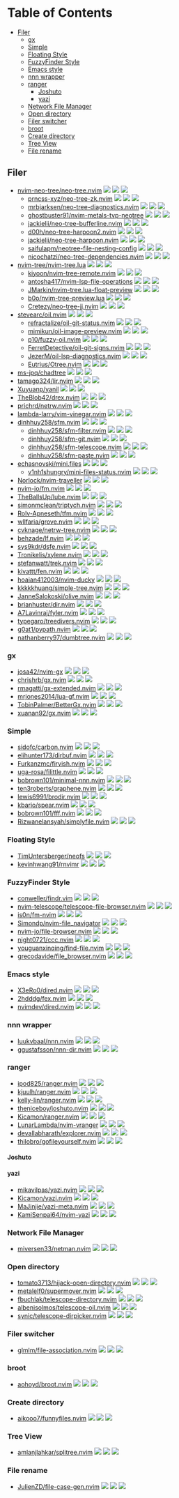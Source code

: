# Table of Contents

<!-- toc -->

- [Filer](#filer)
  * [gx](#gx)
  * [Simple](#simple)
  * [Floating Style](#floating-style)
  * [FuzzyFinder Style](#fuzzyfinder-style)
  * [Emacs style](#emacs-style)
  * [nnn wrapper](#nnn-wrapper)
  * [ranger](#ranger)
    + [Joshuto](#joshuto)
    + [yazi](#yazi)
  * [Network File Manager](#network-file-manager)
  * [Open directory](#open-directory)
  * [Filer switcher](#filer-switcher)
  * [broot](#broot)
  * [Create directory](#create-directory)
  * [Tree View](#tree-view)
  * [File rename](#file-rename)

<!-- tocstop -->

## Filer

- [nvim-neo-tree/neo-tree.nvim](https://github.com/nvim-neo-tree/neo-tree.nvim) ![](https://img.shields.io/github/stars/nvim-neo-tree/neo-tree.nvim) ![](https://img.shields.io/github/last-commit/nvim-neo-tree/neo-tree.nvim) ![](https://img.shields.io/github/commit-activity/y/nvim-neo-tree/neo-tree.nvim)
  - [prncss-xyz/neo-tree-zk.nvim](https://github.com/prncss-xyz/neo-tree-zk.nvim) ![](https://img.shields.io/github/stars/prncss-xyz/neo-tree-zk.nvim) ![](https://img.shields.io/github/last-commit/prncss-xyz/neo-tree-zk.nvim) ![](https://img.shields.io/github/commit-activity/y/prncss-xyz/neo-tree-zk.nvim)
  - [mrbjarksen/neo-tree-diagnostics.nvim](https://github.com/mrbjarksen/neo-tree-diagnostics.nvim) ![](https://img.shields.io/github/stars/mrbjarksen/neo-tree-diagnostics.nvim) ![](https://img.shields.io/github/last-commit/mrbjarksen/neo-tree-diagnostics.nvim) ![](https://img.shields.io/github/commit-activity/y/mrbjarksen/neo-tree-diagnostics.nvim)
  - [ghostbuster91/nvim-metals-tvp-neotree](https://github.com/ghostbuster91/nvim-metals-tvp-neotree) ![](https://img.shields.io/github/stars/ghostbuster91/nvim-metals-tvp-neotree) ![](https://img.shields.io/github/last-commit/ghostbuster91/nvim-metals-tvp-neotree) ![](https://img.shields.io/github/commit-activity/y/ghostbuster91/nvim-metals-tvp-neotree)
  - [jackielii/neo-tree-bufferline.nvim](https://github.com/jackielii/neo-tree-bufferline.nvim) ![](https://img.shields.io/github/stars/jackielii/neo-tree-bufferline.nvim) ![](https://img.shields.io/github/last-commit/jackielii/neo-tree-bufferline.nvim) ![](https://img.shields.io/github/commit-activity/y/jackielii/neo-tree-bufferline.nvim)
  - [d00h/neo-tree-harpoon2.nvim](https://github.com/d00h/neo-tree-harpoon2.nvim) ![](https://img.shields.io/github/stars/d00h/neo-tree-harpoon2.nvim) ![](https://img.shields.io/github/last-commit/d00h/neo-tree-harpoon2.nvim) ![](https://img.shields.io/github/commit-activity/y/d00h/neo-tree-harpoon2.nvim)
  - [jackielii/neo-tree-harpoon.nvim](https://github.com/jackielii/neo-tree-harpoon.nvim) ![](https://img.shields.io/github/stars/jackielii/neo-tree-harpoon.nvim) ![](https://img.shields.io/github/last-commit/jackielii/neo-tree-harpoon.nvim) ![](https://img.shields.io/github/commit-activity/y/jackielii/neo-tree-harpoon.nvim)
  - [saifulapm/neotree-file-nesting-config](https://github.com/saifulapm/neotree-file-nesting-config) ![](https://img.shields.io/github/stars/saifulapm/neotree-file-nesting-config) ![](https://img.shields.io/github/last-commit/saifulapm/neotree-file-nesting-config) ![](https://img.shields.io/github/commit-activity/y/saifulapm/neotree-file-nesting-config)
  - [nicochatzi/neo-tree-dependencies.nvim](https://github.com/nicochatzi/neo-tree-dependencies.nvim) ![](https://img.shields.io/github/stars/nicochatzi/neo-tree-dependencies.nvim) ![](https://img.shields.io/github/last-commit/nicochatzi/neo-tree-dependencies.nvim) ![](https://img.shields.io/github/commit-activity/y/nicochatzi/neo-tree-dependencies.nvim)
- [nvim-tree/nvim-tree.lua](https://github.com/nvim-tree/nvim-tree.lua) ![](https://img.shields.io/github/stars/nvim-tree/nvim-tree.lua) ![](https://img.shields.io/github/last-commit/nvim-tree/nvim-tree.lua) ![](https://img.shields.io/github/commit-activity/y/nvim-tree/nvim-tree.lua)
  - [kiyoon/nvim-tree-remote.nvim](https://github.com/kiyoon/nvim-tree-remote.nvim) ![](https://img.shields.io/github/stars/kiyoon/nvim-tree-remote.nvim) ![](https://img.shields.io/github/last-commit/kiyoon/nvim-tree-remote.nvim) ![](https://img.shields.io/github/commit-activity/y/kiyoon/nvim-tree-remote.nvim)
  - [antosha417/nvim-lsp-file-operations](https://github.com/antosha417/nvim-lsp-file-operations) ![](https://img.shields.io/github/stars/antosha417/nvim-lsp-file-operations) ![](https://img.shields.io/github/last-commit/antosha417/nvim-lsp-file-operations) ![](https://img.shields.io/github/commit-activity/y/antosha417/nvim-lsp-file-operations)
  - [JMarkin/nvim-tree.lua-float-preview](https://github.com/JMarkin/nvim-tree.lua-float-preview) ![](https://img.shields.io/github/stars/JMarkin/nvim-tree.lua-float-preview) ![](https://img.shields.io/github/last-commit/JMarkin/nvim-tree.lua-float-preview) ![](https://img.shields.io/github/commit-activity/y/JMarkin/nvim-tree.lua-float-preview)
  - [b0o/nvim-tree-preview.lua](https://github.com/b0o/nvim-tree-preview.lua) ![](https://img.shields.io/github/stars/b0o/nvim-tree-preview.lua) ![](https://img.shields.io/github/last-commit/b0o/nvim-tree-preview.lua) ![](https://img.shields.io/github/commit-activity/y/b0o/nvim-tree-preview.lua)
  - [Cretezy/neo-tree-jj.nvim](https://github.com/Cretezy/neo-tree-jj.nvim) ![](https://img.shields.io/github/stars/Cretezy/neo-tree-jj.nvim) ![](https://img.shields.io/github/last-commit/Cretezy/neo-tree-jj.nvim) ![](https://img.shields.io/github/commit-activity/y/Cretezy/neo-tree-jj.nvim)
- [stevearc/oil.nvim](https://github.com/stevearc/oil.nvim) ![](https://img.shields.io/github/stars/stevearc/oil.nvim) ![](https://img.shields.io/github/last-commit/stevearc/oil.nvim) ![](https://img.shields.io/github/commit-activity/y/stevearc/oil.nvim)
  - [refractalize/oil-git-status.nvim](https://github.com/refractalize/oil-git-status.nvim) ![](https://img.shields.io/github/stars/refractalize/oil-git-status.nvim) ![](https://img.shields.io/github/last-commit/refractalize/oil-git-status.nvim) ![](https://img.shields.io/github/commit-activity/y/refractalize/oil-git-status.nvim)
  - [mimikun/oil-image-preview.nvim](https://github.com/mimikun/oil-image-preview.nvim) ![](https://img.shields.io/github/stars/mimikun/oil-image-preview.nvim) ![](https://img.shields.io/github/last-commit/mimikun/oil-image-preview.nvim) ![](https://img.shields.io/github/commit-activity/y/mimikun/oil-image-preview.nvim)
  - [p10/fuzzy-oil.nvim](https://github.com/p10/fuzzy-oil.nvim) ![](https://img.shields.io/github/stars/p10/fuzzy-oil.nvim) ![](https://img.shields.io/github/last-commit/p10/fuzzy-oil.nvim) ![](https://img.shields.io/github/commit-activity/y/p10/fuzzy-oil.nvim)
  - [FerretDetective/oil-git-signs.nvim](https://github.com/FerretDetective/oil-git-signs.nvim) ![](https://img.shields.io/github/stars/FerretDetective/oil-git-signs.nvim) ![](https://img.shields.io/github/last-commit/FerretDetective/oil-git-signs.nvim) ![](https://img.shields.io/github/commit-activity/y/FerretDetective/oil-git-signs.nvim)
  - [JezerM/oil-lsp-diagnostics.nvim](https://github.com/JezerM/oil-lsp-diagnostics.nvim) ![](https://img.shields.io/github/stars/JezerM/oil-lsp-diagnostics.nvim) ![](https://img.shields.io/github/last-commit/JezerM/oil-lsp-diagnostics.nvim) ![](https://img.shields.io/github/commit-activity/y/JezerM/oil-lsp-diagnostics.nvim)
  - [Eutrius/Otree.nvim](https://github.com/Eutrius/Otree.nvim) ![](https://img.shields.io/github/stars/Eutrius/Otree.nvim) ![](https://img.shields.io/github/last-commit/Eutrius/Otree.nvim) ![](https://img.shields.io/github/commit-activity/y/Eutrius/Otree.nvim)
- [ms-jpq/chadtree](https://github.com/ms-jpq/chadtree) ![](https://img.shields.io/github/stars/ms-jpq/chadtree) ![](https://img.shields.io/github/last-commit/ms-jpq/chadtree) ![](https://img.shields.io/github/commit-activity/y/ms-jpq/chadtree)
- [tamago324/lir.nvim](https://github.com/tamago324/lir.nvim) ![](https://img.shields.io/github/stars/tamago324/lir.nvim) ![](https://img.shields.io/github/last-commit/tamago324/lir.nvim) ![](https://img.shields.io/github/commit-activity/y/tamago324/lir.nvim)
- [Xuyuanp/yanil](https://github.com/Xuyuanp/yanil) ![](https://img.shields.io/github/stars/Xuyuanp/yanil) ![](https://img.shields.io/github/last-commit/Xuyuanp/yanil) ![](https://img.shields.io/github/commit-activity/y/Xuyuanp/yanil)
- [TheBlob42/drex.nvim](https://github.com/TheBlob42/drex.nvim) ![](https://img.shields.io/github/stars/TheBlob42/drex.nvim) ![](https://img.shields.io/github/last-commit/TheBlob42/drex.nvim) ![](https://img.shields.io/github/commit-activity/y/TheBlob42/drex.nvim)
- [prichrd/netrw.nvim](https://github.com/prichrd/netrw.nvim) ![](https://img.shields.io/github/stars/prichrd/netrw.nvim) ![](https://img.shields.io/github/last-commit/prichrd/netrw.nvim) ![](https://img.shields.io/github/commit-activity/y/prichrd/netrw.nvim)
- [lambda-larry/vim-vinegar.nvim](https://github.com/lambda-larry/vim-vinegar.nvim) ![](https://img.shields.io/github/stars/lambda-larry/vim-vinegar.nvim) ![](https://img.shields.io/github/last-commit/lambda-larry/vim-vinegar.nvim) ![](https://img.shields.io/github/commit-activity/y/lambda-larry/vim-vinegar.nvim)
- [dinhhuy258/sfm.nvim](https://github.com/dinhhuy258/sfm.nvim) ![](https://img.shields.io/github/stars/dinhhuy258/sfm.nvim) ![](https://img.shields.io/github/last-commit/dinhhuy258/sfm.nvim) ![](https://img.shields.io/github/commit-activity/y/dinhhuy258/sfm.nvim)
  - [dinhhuy258/sfm-filter.nvim](https://github.com/dinhhuy258/sfm-filter.nvim) ![](https://img.shields.io/github/stars/dinhhuy258/sfm-filter.nvim) ![](https://img.shields.io/github/last-commit/dinhhuy258/sfm-filter.nvim) ![](https://img.shields.io/github/commit-activity/y/dinhhuy258/sfm-filter.nvim)
  - [dinhhuy258/sfm-git.nvim](https://github.com/dinhhuy258/sfm-git.nvim) ![](https://img.shields.io/github/stars/dinhhuy258/sfm-git.nvim) ![](https://img.shields.io/github/last-commit/dinhhuy258/sfm-git.nvim) ![](https://img.shields.io/github/commit-activity/y/dinhhuy258/sfm-git.nvim)
  - [dinhhuy258/sfm-telescope.nvim](https://github.com/dinhhuy258/sfm-telescope.nvim) ![](https://img.shields.io/github/stars/dinhhuy258/sfm-telescope.nvim) ![](https://img.shields.io/github/last-commit/dinhhuy258/sfm-telescope.nvim) ![](https://img.shields.io/github/commit-activity/y/dinhhuy258/sfm-telescope.nvim)
  - [dinhhuy258/sfm-paste.nvim](https://github.com/dinhhuy258/sfm-paste.nvim) ![](https://img.shields.io/github/stars/dinhhuy258/sfm-paste.nvim) ![](https://img.shields.io/github/last-commit/dinhhuy258/sfm-paste.nvim) ![](https://img.shields.io/github/commit-activity/y/dinhhuy258/sfm-paste.nvim)
- [echasnovski/mini.files](https://github.com/echasnovski/mini.files) ![](https://img.shields.io/github/stars/echasnovski/mini.files) ![](https://img.shields.io/github/last-commit/echasnovski/mini.files) ![](https://img.shields.io/github/commit-activity/y/echasnovski/mini.files)
  - [v1nh1shungry/mini-files-status.nvim](https://github.com/v1nh1shungry/mini-files-status.nvim) ![](https://img.shields.io/github/stars/v1nh1shungry/mini-files-status.nvim) ![](https://img.shields.io/github/last-commit/v1nh1shungry/mini-files-status.nvim) ![](https://img.shields.io/github/commit-activity/y/v1nh1shungry/mini-files-status.nvim)
- [Norlock/nvim-traveller](https://github.com/Norlock/nvim-traveller) ![](https://img.shields.io/github/stars/Norlock/nvim-traveller) ![](https://img.shields.io/github/last-commit/Norlock/nvim-traveller) ![](https://img.shields.io/github/commit-activity/y/Norlock/nvim-traveller)
- [nvim-jo/fm.nvim](https://github.com/nvim-jo/fm.nvim) ![](https://img.shields.io/github/stars/nvim-jo/fm.nvim) ![](https://img.shields.io/github/last-commit/nvim-jo/fm.nvim) ![](https://img.shields.io/github/commit-activity/y/nvim-jo/fm.nvim)
- [TheBallsUp/lube.nvim](https://github.com/TheBallsUp/lube.nvim) ![](https://img.shields.io/github/stars/TheBallsUp/lube.nvim) ![](https://img.shields.io/github/last-commit/TheBallsUp/lube.nvim) ![](https://img.shields.io/github/commit-activity/y/TheBallsUp/lube.nvim)
- [simonmclean/triptych.nvim](https://github.com/simonmclean/triptych.nvim) ![](https://img.shields.io/github/stars/simonmclean/triptych.nvim) ![](https://img.shields.io/github/last-commit/simonmclean/triptych.nvim) ![](https://img.shields.io/github/commit-activity/y/simonmclean/triptych.nvim)
- [Rolv-Apneseth/tfm.nvim](https://github.com/Rolv-Apneseth/tfm.nvim) ![](https://img.shields.io/github/stars/Rolv-Apneseth/tfm.nvim) ![](https://img.shields.io/github/last-commit/Rolv-Apneseth/tfm.nvim) ![](https://img.shields.io/github/commit-activity/y/Rolv-Apneseth/tfm.nvim)
- [wllfaria/grove.nvim](https://github.com/wllfaria/grove.nvim) ![](https://img.shields.io/github/stars/wllfaria/grove.nvim) ![](https://img.shields.io/github/last-commit/wllfaria/grove.nvim) ![](https://img.shields.io/github/commit-activity/y/wllfaria/grove.nvim)
- [cvknage/netrw-tree.nvim](https://github.com/cvknage/netrw-tree.nvim) ![](https://img.shields.io/github/stars/cvknage/netrw-tree.nvim) ![](https://img.shields.io/github/last-commit/cvknage/netrw-tree.nvim) ![](https://img.shields.io/github/commit-activity/y/cvknage/netrw-tree.nvim)
- [behzade/lf.nvim](https://github.com/behzade/lf.nvim) ![](https://img.shields.io/github/stars/behzade/lf.nvim) ![](https://img.shields.io/github/last-commit/behzade/lf.nvim) ![](https://img.shields.io/github/commit-activity/y/behzade/lf.nvim)
- [sys9kdr/dsfe.nvim](https://github.com/sys9kdr/dsfe.nvim) ![](https://img.shields.io/github/stars/sys9kdr/dsfe.nvim) ![](https://img.shields.io/github/last-commit/sys9kdr/dsfe.nvim) ![](https://img.shields.io/github/commit-activity/y/sys9kdr/dsfe.nvim)
- [Tronikelis/xylene.nvim](https://github.com/Tronikelis/xylene.nvim) ![](https://img.shields.io/github/stars/Tronikelis/xylene.nvim) ![](https://img.shields.io/github/last-commit/Tronikelis/xylene.nvim) ![](https://img.shields.io/github/commit-activity/y/Tronikelis/xylene.nvim)
- [stefanwatt/trek.nvim](https://github.com/stefanwatt/trek.nvim) ![](https://img.shields.io/github/stars/stefanwatt/trek.nvim) ![](https://img.shields.io/github/last-commit/stefanwatt/trek.nvim) ![](https://img.shields.io/github/commit-activity/y/stefanwatt/trek.nvim)
- [kivattt/fen.nvim](https://github.com/kivattt/fen.nvim) ![](https://img.shields.io/github/stars/kivattt/fen.nvim) ![](https://img.shields.io/github/last-commit/kivattt/fen.nvim) ![](https://img.shields.io/github/commit-activity/y/kivattt/fen.nvim)
- [hoaian412003/nvim-ducky](https://github.com/hoaian412003/nvim-ducky) ![](https://img.shields.io/github/stars/hoaian412003/nvim-ducky) ![](https://img.shields.io/github/last-commit/hoaian412003/nvim-ducky) ![](https://img.shields.io/github/commit-activity/y/hoaian412003/nvim-ducky)
- [kkkkkhuang/simple-tree.nvim](https://github.com/kkkkkhuang/simple-tree.nvim) ![](https://img.shields.io/github/stars/kkkkkhuang/simple-tree.nvim) ![](https://img.shields.io/github/last-commit/kkkkkhuang/simple-tree.nvim) ![](https://img.shields.io/github/commit-activity/y/kkkkkhuang/simple-tree.nvim)
- [JanneSalokoski/olive.nvim](https://github.com/JanneSalokoski/olive.nvim) ![](https://img.shields.io/github/stars/JanneSalokoski/olive.nvim) ![](https://img.shields.io/github/last-commit/JanneSalokoski/olive.nvim) ![](https://img.shields.io/github/commit-activity/y/JanneSalokoski/olive.nvim)
- [brianhuster/dir.nvim](https://github.com/brianhuster/dir.nvim) ![](https://img.shields.io/github/stars/brianhuster/dir.nvim) ![](https://img.shields.io/github/last-commit/brianhuster/dir.nvim) ![](https://img.shields.io/github/commit-activity/y/brianhuster/dir.nvim)
- [A7Lavinraj/fyler.nvim](https://github.com/A7Lavinraj/fyler.nvim) ![](https://img.shields.io/github/stars/A7Lavinraj/fyler.nvim) ![](https://img.shields.io/github/last-commit/A7Lavinraj/fyler.nvim) ![](https://img.shields.io/github/commit-activity/y/A7Lavinraj/fyler.nvim)
- [typegaro/treedivers.nvim](https://github.com/typegaro/treedivers.nvim) ![](https://img.shields.io/github/stars/typegaro/treedivers.nvim) ![](https://img.shields.io/github/last-commit/typegaro/treedivers.nvim) ![](https://img.shields.io/github/commit-activity/y/typegaro/treedivers.nvim)
- [g0at1/pypath.nvim](https://github.com/g0at1/pypath.nvim) ![](https://img.shields.io/github/stars/g0at1/pypath.nvim) ![](https://img.shields.io/github/last-commit/g0at1/pypath.nvim) ![](https://img.shields.io/github/commit-activity/y/g0at1/pypath.nvim)
- [nathanberry97/dumbtree.nvim](https://github.com/nathanberry97/dumbtree.nvim) ![](https://img.shields.io/github/stars/nathanberry97/dumbtree.nvim) ![](https://img.shields.io/github/last-commit/nathanberry97/dumbtree.nvim) ![](https://img.shields.io/github/commit-activity/y/nathanberry97/dumbtree.nvim)

### gx

- [josa42/nvim-gx](https://github.com/josa42/nvim-gx) ![](https://img.shields.io/github/stars/josa42/nvim-gx) ![](https://img.shields.io/github/last-commit/josa42/nvim-gx) ![](https://img.shields.io/github/commit-activity/y/josa42/nvim-gx)
- [chrishrb/gx.nvim](https://github.com/chrishrb/gx.nvim) ![](https://img.shields.io/github/stars/chrishrb/gx.nvim) ![](https://img.shields.io/github/last-commit/chrishrb/gx.nvim) ![](https://img.shields.io/github/commit-activity/y/chrishrb/gx.nvim)
- [rmagatti/gx-extended.nvim](https://github.com/rmagatti/gx-extended.nvim) ![](https://img.shields.io/github/stars/rmagatti/gx-extended.nvim) ![](https://img.shields.io/github/last-commit/rmagatti/gx-extended.nvim) ![](https://img.shields.io/github/commit-activity/y/rmagatti/gx-extended.nvim)
- [mrjones2014/lua-gf.nvim](https://github.com/mrjones2014/lua-gf.nvim) ![](https://img.shields.io/github/stars/mrjones2014/lua-gf.nvim) ![](https://img.shields.io/github/last-commit/mrjones2014/lua-gf.nvim) ![](https://img.shields.io/github/commit-activity/y/mrjones2014/lua-gf.nvim)
- [TobinPalmer/BetterGx.nvim](https://github.com/TobinPalmer/BetterGx.nvim) ![](https://img.shields.io/github/stars/TobinPalmer/BetterGx.nvim) ![](https://img.shields.io/github/last-commit/TobinPalmer/BetterGx.nvim) ![](https://img.shields.io/github/commit-activity/y/TobinPalmer/BetterGx.nvim)
- [xuanan92/gx.nvim](https://github.com/xuanan92/gx.nvim) ![](https://img.shields.io/github/stars/xuanan92/gx.nvim) ![](https://img.shields.io/github/last-commit/xuanan92/gx.nvim) ![](https://img.shields.io/github/commit-activity/y/xuanan92/gx.nvim)

### Simple

- [sidofc/carbon.nvim](https://github.com/sidofc/carbon.nvim) ![](https://img.shields.io/github/stars/sidofc/carbon.nvim) ![](https://img.shields.io/github/last-commit/sidofc/carbon.nvim) ![](https://img.shields.io/github/commit-activity/y/sidofc/carbon.nvim)
- [elihunter173/dirbuf.nvim](https://github.com/elihunter173/dirbuf.nvim) ![](https://img.shields.io/github/stars/elihunter173/dirbuf.nvim) ![](https://img.shields.io/github/last-commit/elihunter173/dirbuf.nvim) ![](https://img.shields.io/github/commit-activity/y/elihunter173/dirbuf.nvim)
- [Furkanzmc/firvish.nvim](https://github.com/Furkanzmc/firvish.nvim) ![](https://img.shields.io/github/stars/Furkanzmc/firvish.nvim) ![](https://img.shields.io/github/last-commit/Furkanzmc/firvish.nvim) ![](https://img.shields.io/github/commit-activity/y/Furkanzmc/firvish.nvim)
- [uga-rosa/filittle.nvim](https://github.com/uga-rosa/filittle.nvim) ![](https://img.shields.io/github/stars/uga-rosa/filittle.nvim) ![](https://img.shields.io/github/last-commit/uga-rosa/filittle.nvim) ![](https://img.shields.io/github/commit-activity/y/uga-rosa/filittle.nvim)
- [bobrown101/minimal-nnn.nvim](https://github.com/bobrown101/minimal-nnn.nvim) ![](https://img.shields.io/github/stars/bobrown101/minimal-nnn.nvim) ![](https://img.shields.io/github/last-commit/bobrown101/minimal-nnn.nvim) ![](https://img.shields.io/github/commit-activity/y/bobrown101/minimal-nnn.nvim)
- [ten3roberts/graphene.nvim](https://github.com/ten3roberts/graphene.nvim) ![](https://img.shields.io/github/stars/ten3roberts/graphene.nvim) ![](https://img.shields.io/github/last-commit/ten3roberts/graphene.nvim) ![](https://img.shields.io/github/commit-activity/y/ten3roberts/graphene.nvim)
- [lewis6991/brodir.nvim](https://github.com/lewis6991/brodir.nvim) ![](https://img.shields.io/github/stars/lewis6991/brodir.nvim) ![](https://img.shields.io/github/last-commit/lewis6991/brodir.nvim) ![](https://img.shields.io/github/commit-activity/y/lewis6991/brodir.nvim)
- [kbario/spear.nvim](https://github.com/kbario/spear.nvim) ![](https://img.shields.io/github/stars/kbario/spear.nvim) ![](https://img.shields.io/github/last-commit/kbario/spear.nvim) ![](https://img.shields.io/github/commit-activity/y/kbario/spear.nvim)
- [bobrown101/fff.nvim](https://github.com/bobrown101/fff.nvim) ![](https://img.shields.io/github/stars/bobrown101/fff.nvim) ![](https://img.shields.io/github/last-commit/bobrown101/fff.nvim) ![](https://img.shields.io/github/commit-activity/y/bobrown101/fff.nvim)
- [Rizwanelansyah/simplyfile.nvim](https://github.com/Rizwanelansyah/simplyfile.nvim) ![](https://img.shields.io/github/stars/Rizwanelansyah/simplyfile.nvim) ![](https://img.shields.io/github/last-commit/Rizwanelansyah/simplyfile.nvim) ![](https://img.shields.io/github/commit-activity/y/Rizwanelansyah/simplyfile.nvim)

### Floating Style

- [TimUntersberger/neofs](https://github.com/TimUntersberger/neofs) ![](https://img.shields.io/github/stars/TimUntersberger/neofs) ![](https://img.shields.io/github/last-commit/TimUntersberger/neofs) ![](https://img.shields.io/github/commit-activity/y/TimUntersberger/neofs)
- [kevinhwang91/rnvimr](https://github.com/kevinhwang91/rnvimr) ![](https://img.shields.io/github/stars/kevinhwang91/rnvimr) ![](https://img.shields.io/github/last-commit/kevinhwang91/rnvimr) ![](https://img.shields.io/github/commit-activity/y/kevinhwang91/rnvimr)

### FuzzyFinder Style

- [conweller/findr.vim](https://github.com/conweller/findr.vim) ![](https://img.shields.io/github/stars/conweller/findr.vim) ![](https://img.shields.io/github/last-commit/conweller/findr.vim) ![](https://img.shields.io/github/commit-activity/y/conweller/findr.vim)
- [nvim-telescope/telescope-file-browser.nvim](https://github.com/nvim-telescope/telescope-file-browser.nvim) ![](https://img.shields.io/github/stars/nvim-telescope/telescope-file-browser.nvim) ![](https://img.shields.io/github/last-commit/nvim-telescope/telescope-file-browser.nvim) ![](https://img.shields.io/github/commit-activity/y/nvim-telescope/telescope-file-browser.nvim)
- [is0n/fm-nvim](https://github.com/is0n/fm-nvim) ![](https://img.shields.io/github/stars/is0n/fm-nvim) ![](https://img.shields.io/github/last-commit/is0n/fm-nvim) ![](https://img.shields.io/github/commit-activity/y/is0n/fm-nvim)
- [Simondp/nvim-file_navigator](https://github.com/Simondp/nvim-file_navigator) ![](https://img.shields.io/github/stars/Simondp/nvim-file_navigator) ![](https://img.shields.io/github/last-commit/Simondp/nvim-file_navigator) ![](https://img.shields.io/github/commit-activity/y/Simondp/nvim-file_navigator)
- [nvim-jo/file-browser.nvim](https://github.com/nvim-jo/file-browser.nvim) ![](https://img.shields.io/github/stars/nvim-jo/file-browser.nvim) ![](https://img.shields.io/github/last-commit/nvim-jo/file-browser.nvim) ![](https://img.shields.io/github/commit-activity/y/nvim-jo/file-browser.nvim)
- [night0721/ccc.nvim](https://github.com/night0721/ccc.nvim) ![](https://img.shields.io/github/stars/night0721/ccc.nvim) ![](https://img.shields.io/github/last-commit/night0721/ccc.nvim) ![](https://img.shields.io/github/commit-activity/y/night0721/ccc.nvim)
- [youguanxinqing/find-file.nvim](https://github.com/youguanxinqing/find-file.nvim) ![](https://img.shields.io/github/stars/youguanxinqing/find-file.nvim) ![](https://img.shields.io/github/last-commit/youguanxinqing/find-file.nvim) ![](https://img.shields.io/github/commit-activity/y/youguanxinqing/find-file.nvim)
- [grecodavide/file_browser.nvim](https://github.com/grecodavide/file_browser.nvim) ![](https://img.shields.io/github/stars/grecodavide/file_browser.nvim) ![](https://img.shields.io/github/last-commit/grecodavide/file_browser.nvim) ![](https://img.shields.io/github/commit-activity/y/grecodavide/file_browser.nvim)

### Emacs style

- [X3eRo0/dired.nvim](https://github.com/X3eRo0/dired.nvim) ![](https://img.shields.io/github/stars/X3eRo0/dired.nvim) ![](https://img.shields.io/github/last-commit/X3eRo0/dired.nvim) ![](https://img.shields.io/github/commit-activity/y/X3eRo0/dired.nvim)
- [2hdddg/fex.nvim](https://github.com/2hdddg/fex.nvim) ![](https://img.shields.io/github/stars/2hdddg/fex.nvim) ![](https://img.shields.io/github/last-commit/2hdddg/fex.nvim) ![](https://img.shields.io/github/commit-activity/y/2hdddg/fex.nvim)
- [nvimdev/dired.nvim](https://github.com/nvimdev/dired.nvim) ![](https://img.shields.io/github/stars/nvimdev/dired.nvim) ![](https://img.shields.io/github/last-commit/nvimdev/dired.nvim) ![](https://img.shields.io/github/commit-activity/y/nvimdev/dired.nvim)

### nnn wrapper

- [luukvbaal/nnn.nvim](https://github.com/luukvbaal/nnn.nvim) ![](https://img.shields.io/github/stars/luukvbaal/nnn.nvim) ![](https://img.shields.io/github/last-commit/luukvbaal/nnn.nvim) ![](https://img.shields.io/github/commit-activity/y/luukvbaal/nnn.nvim)
- [ggustafsson/nnn-dir.nvim](https://github.com/ggustafsson/nnn-dir.nvim) ![](https://img.shields.io/github/stars/ggustafsson/nnn-dir.nvim) ![](https://img.shields.io/github/last-commit/ggustafsson/nnn-dir.nvim) ![](https://img.shields.io/github/commit-activity/y/ggustafsson/nnn-dir.nvim)

### ranger

- [ipod825/ranger.nvim](https://github.com/ipod825/ranger.nvim) ![](https://img.shields.io/github/stars/ipod825/ranger.nvim) ![](https://img.shields.io/github/last-commit/ipod825/ranger.nvim) ![](https://img.shields.io/github/commit-activity/y/ipod825/ranger.nvim)
- [kjuulh/ranger.nvim](https://github.com/kjuulh/ranger.nvim) ![](https://img.shields.io/github/stars/kjuulh/ranger.nvim) ![](https://img.shields.io/github/last-commit/kjuulh/ranger.nvim) ![](https://img.shields.io/github/commit-activity/y/kjuulh/ranger.nvim)
- [kelly-lin/ranger.nvim](https://github.com/kelly-lin/ranger.nvim) ![](https://img.shields.io/github/stars/kelly-lin/ranger.nvim) ![](https://img.shields.io/github/last-commit/kelly-lin/ranger.nvim) ![](https://img.shields.io/github/commit-activity/y/kelly-lin/ranger.nvim)
- [theniceboy/joshuto.nvim](https://github.com/theniceboy/joshuto.nvim) ![](https://img.shields.io/github/stars/theniceboy/joshuto.nvim) ![](https://img.shields.io/github/last-commit/theniceboy/joshuto.nvim) ![](https://img.shields.io/github/commit-activity/y/theniceboy/joshuto.nvim)
- [Kicamon/ranger.nvim](https://github.com/Kicamon/ranger.nvim) ![](https://img.shields.io/github/stars/Kicamon/ranger.nvim) ![](https://img.shields.io/github/last-commit/Kicamon/ranger.nvim) ![](https://img.shields.io/github/commit-activity/y/Kicamon/ranger.nvim)
- [LunarLambda/nvim-vranger](https://github.com/LunarLambda/nvim-vranger) ![](https://img.shields.io/github/stars/LunarLambda/nvim-vranger) ![](https://img.shields.io/github/last-commit/LunarLambda/nvim-vranger) ![](https://img.shields.io/github/commit-activity/y/LunarLambda/nvim-vranger)
- [devallabharath/explorer.nvim](https://github.com/devallabharath/explorer.nvim) ![](https://img.shields.io/github/stars/devallabharath/explorer.nvim) ![](https://img.shields.io/github/last-commit/devallabharath/explorer.nvim) ![](https://img.shields.io/github/commit-activity/y/devallabharath/explorer.nvim)
- [thilobro/gofileyourself.nvim](https://github.com/thilobro/gofileyourself.nvim) ![](https://img.shields.io/github/stars/thilobro/gofileyourself.nvim) ![](https://img.shields.io/github/last-commit/thilobro/gofileyourself.nvim) ![](https://img.shields.io/github/commit-activity/y/thilobro/gofileyourself.nvim)

#### Joshuto

#### yazi

- [mikavilpas/yazi.nvim](https://github.com/mikavilpas/yazi.nvim) ![](https://img.shields.io/github/stars/mikavilpas/yazi.nvim) ![](https://img.shields.io/github/last-commit/mikavilpas/yazi.nvim) ![](https://img.shields.io/github/commit-activity/y/mikavilpas/yazi.nvim)
- [Kicamon/yazi.nvim](https://github.com/Kicamon/yazi.nvim) ![](https://img.shields.io/github/stars/Kicamon/yazi.nvim) ![](https://img.shields.io/github/last-commit/Kicamon/yazi.nvim) ![](https://img.shields.io/github/commit-activity/y/Kicamon/yazi.nvim)
- [MaJinjie/yazi-meta.nvim](https://github.com/MaJinjie/yazi-meta.nvim) ![](https://img.shields.io/github/stars/MaJinjie/yazi-meta.nvim) ![](https://img.shields.io/github/last-commit/MaJinjie/yazi-meta.nvim) ![](https://img.shields.io/github/commit-activity/y/MaJinjie/yazi-meta.nvim)
- [KamiSenpai64/nvim-yazi](https://github.com/KamiSenpai64/nvim-yazi) ![](https://img.shields.io/github/stars/KamiSenpai64/nvim-yazi) ![](https://img.shields.io/github/last-commit/KamiSenpai64/nvim-yazi) ![](https://img.shields.io/github/commit-activity/y/KamiSenpai64/nvim-yazi)

### Network File Manager

- [miversen33/netman.nvim](https://github.com/miversen33/netman.nvim) ![](https://img.shields.io/github/stars/miversen33/netman.nvim) ![](https://img.shields.io/github/last-commit/miversen33/netman.nvim) ![](https://img.shields.io/github/commit-activity/y/miversen33/netman.nvim)

### Open directory

- [tomato3713/hijack-open-directory.nvim](https://github.com/tomato3713/hijack-open-directory.nvim) ![](https://img.shields.io/github/stars/tomato3713/hijack-open-directory.nvim) ![](https://img.shields.io/github/last-commit/tomato3713/hijack-open-directory.nvim) ![](https://img.shields.io/github/commit-activity/y/tomato3713/hijack-open-directory.nvim)
- [metalelf0/supermover.nvim](https://github.com/metalelf0/supermover.nvim) ![](https://img.shields.io/github/stars/metalelf0/supermover.nvim) ![](https://img.shields.io/github/last-commit/metalelf0/supermover.nvim) ![](https://img.shields.io/github/commit-activity/y/metalelf0/supermover.nvim)
- [fbuchlak/telescope-directory.nvim](https://github.com/fbuchlak/telescope-directory.nvim) ![](https://img.shields.io/github/stars/fbuchlak/telescope-directory.nvim) ![](https://img.shields.io/github/last-commit/fbuchlak/telescope-directory.nvim) ![](https://img.shields.io/github/commit-activity/y/fbuchlak/telescope-directory.nvim)
- [albenisolmos/telescope-oil.nvim](https://github.com/albenisolmos/telescope-oil.nvim) ![](https://img.shields.io/github/stars/albenisolmos/telescope-oil.nvim) ![](https://img.shields.io/github/last-commit/albenisolmos/telescope-oil.nvim) ![](https://img.shields.io/github/commit-activity/y/albenisolmos/telescope-oil.nvim)
- [synic/telescope-dirpicker.nvim](https://github.com/synic/telescope-dirpicker.nvim) ![](https://img.shields.io/github/stars/synic/telescope-dirpicker.nvim) ![](https://img.shields.io/github/last-commit/synic/telescope-dirpicker.nvim) ![](https://img.shields.io/github/commit-activity/y/synic/telescope-dirpicker.nvim)

### Filer switcher

- [glmlm/file-association.nvim](https://github.com/glmlm/file-association.nvim) ![](https://img.shields.io/github/stars/glmlm/file-association.nvim) ![](https://img.shields.io/github/last-commit/glmlm/file-association.nvim) ![](https://img.shields.io/github/commit-activity/y/glmlm/file-association.nvim)

### broot

- [aohoyd/broot.nvim](https://github.com/aohoyd/broot.nvim) ![](https://img.shields.io/github/stars/aohoyd/broot.nvim) ![](https://img.shields.io/github/last-commit/aohoyd/broot.nvim) ![](https://img.shields.io/github/commit-activity/y/aohoyd/broot.nvim)

### Create directory

- [aikooo7/funnyfiles.nvim](https://github.com/aikooo7/funnyfiles.nvim) ![](https://img.shields.io/github/stars/aikooo7/funnyfiles.nvim) ![](https://img.shields.io/github/last-commit/aikooo7/funnyfiles.nvim) ![](https://img.shields.io/github/commit-activity/y/aikooo7/funnyfiles.nvim)

### Tree View

- [amlanjlahkar/splitree.nvim](https://github.com/amlanjlahkar/splitree.nvim) ![](https://img.shields.io/github/stars/amlanjlahkar/splitree.nvim) ![](https://img.shields.io/github/last-commit/amlanjlahkar/splitree.nvim) ![](https://img.shields.io/github/commit-activity/y/amlanjlahkar/splitree.nvim)

### File rename

- [JulienZD/file-case-gen.nvim](https://github.com/JulienZD/file-case-gen.nvim) ![](https://img.shields.io/github/stars/JulienZD/file-case-gen.nvim) ![](https://img.shields.io/github/last-commit/JulienZD/file-case-gen.nvim) ![](https://img.shields.io/github/commit-activity/y/JulienZD/file-case-gen.nvim)
